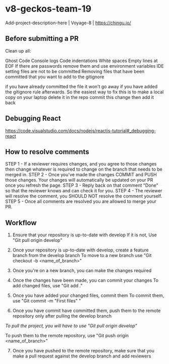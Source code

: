 # v8-geckos-team-19
Add-project-description-here | Voyage-8 | https://chingu.io/

Before submitting a PR
----------------------

Clean up all:

Ghost Code
Console logs
Code indentations
White spaces
Empty lines at EOF
If there are passwords remove them and use environment variables
IDE setting files are not to be committed
Removing files that have been committed that you want to add to the gitignore

if you have already committed the file it won't go away if you have added the gitignore rule afterwards.
So the easiest way to fix this is to
make a local copy on your laptop
delete it in the repo
commit this change
then add it back

Debugging React
---------------
https://code.visualstudio.com/docs/nodejs/reactjs-tutorial#_debugging-react

How to resolve comments
-----------------------

STEP 1 - If a reviewer requires changes, and you agree to those changes then change whatever is required to change on the branch that needs to be merged in.
STEP 2 - Once you've made the changes COMMIT and PUSH those changes.
Your changes will automatically be updated on your PR once you refresh the page.
STEP 3 - Reply back on that comment "Done" so that the reviewer knows and can check it for you.
STEP 4 - The reviewer will resolve the comment, you SHOULD NOT resolve the comment yourself.
STEP 5 - Once all comments are resolved you are allowed to merge your PR.


Workflow
--------

1. Ensure that your repository is up-to-date with develop
If it is not, Use "Git pull origin develop"

2. Once your repository is up-to-date with develop, create a feature branch from the develop branch
To move to a new branch use "Git checkout -b <name_of_branch>"

3. Once you're on a new branch, you can make the changes required

4. Once the changes have been made, you can commit your changes
To add changed files, use "Git add ."

5. Once you have added your changed files, commit them
To commit them, use "Git commit -m "First files" "

6. Once you have commit have committed them, push them to the remote repository only after pulling the develop branch

*To pull the project, you will have to use "Git pull origin develop"*

To push them to the remote repository, use "Git push origin <name_of_branch>"

7. Once you have pushed to the remote repository, make sure that you make a pull request against the develop branch
and add reviewers
